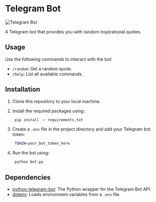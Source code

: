 # Telegram Bot

![Telegram Bot](https://img.shields.io/badge/Telegram%20Bot-blue)

A Telegram bot that provides you with random inspirational quotes.

## Usage

 Use the following commands to interact with the bot:

   - `/random`: Get a random quote.
   - `/help`: List all available commands.

## Installation

1. Clone this repository to your local machine.
2. Install the required packages using:

   ```bash
    pip install -r requirements.txt
   ```
3. Create a `.env` file in the project directory and add your Telegram bot token:

   ```bash
    TOKEN=your_bot_token_here
   ```

4. Run the bot using:
   ```bash
    python bot.py
   ```

## Dependencies

- [python-telegram-bot](https://github.com/python-telegram-bot/python-telegram-bot): The Python wrapper for the Telegram Bot API.
- [dotenv](https://github.com/theskumar/python-dotenv): Loads environment variables from a `.env` file.



